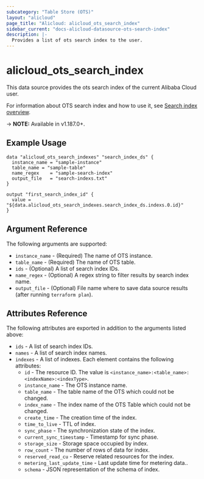```yaml
---
subcategory: "Table Store (OTS)"
layout: "alicloud"
page_title: "Alicloud: alicloud_ots_search_index"
sidebar_current: "docs-alicloud-datasource-ots-search-index"
description: |-
  Provides a list of ots search index to the user.
---
```


# alicloud\_ots\_search\_index

This data source provides the ots search index of the current Alibaba Cloud user.

For information about OTS search index and how to use it, see [Search index overview](https://www.alibabacloud.com/help/en/tablestore/latest/search-index-overview).

-> **NOTE:** Available in v1.187.0+.

## Example Usage

```
data "alicloud_ots_search_indexes" "search_index_ds" {
  instance_name = "sample-instance"
  table_name = "sample-table"
  name_regex    = "sample-search-index"
  output_file   = "search-indexs.txt"
}

output "first_search_index_id" {
  value = "${data.alicloud_ots_search_indexes.search_index_ds.indexs.0.id}"
}
```

## Argument Reference

The following arguments are supported:

* `instance_name` - (Required) The name of OTS instance.
* `table_name` - (Required) The name of OTS table.
* `ids` - (Optional) A list of search index IDs.
* `name_regex` - (Optional) A regex string to filter results by search index name.
* `output_file` - (Optional) File name where to save data source results (after running `terraform plan`).

## Attributes Reference

The following attributes are exported in addition to the arguments listed above:

* `ids` - A list of search index IDs.
* `names` - A list of search index  names. 
* `indexes` - A list of indexes. Each element contains the following attributes:
    * `id` - The resource ID. The value is `<instance_name>:<table_name>:<indexName>:<indexType>`.
    * `instance_name` - The OTS instance name.
    * `table_name` - The table name of the OTS which could not be changed.
    * `index_name` - The index name of the OTS Table which could not be changed.
    * `create_time` - The creation time of the index.
    * `time_to_live` - TTL of index.
    * `sync_phase` - The synchronization state of the index.
    * `current_sync_timestamp` - Timestamp for sync phase.
    * `storage_size` - Storage space occupied by index.
    * `row_count` - The number of rows of data for index.
    * `reserved_read_cu` - Reserve related resources for the index.
    * `metering_last_update_time` - Last update time for metering data..
    * `schema` - JSON representation of the schema of index.
   
